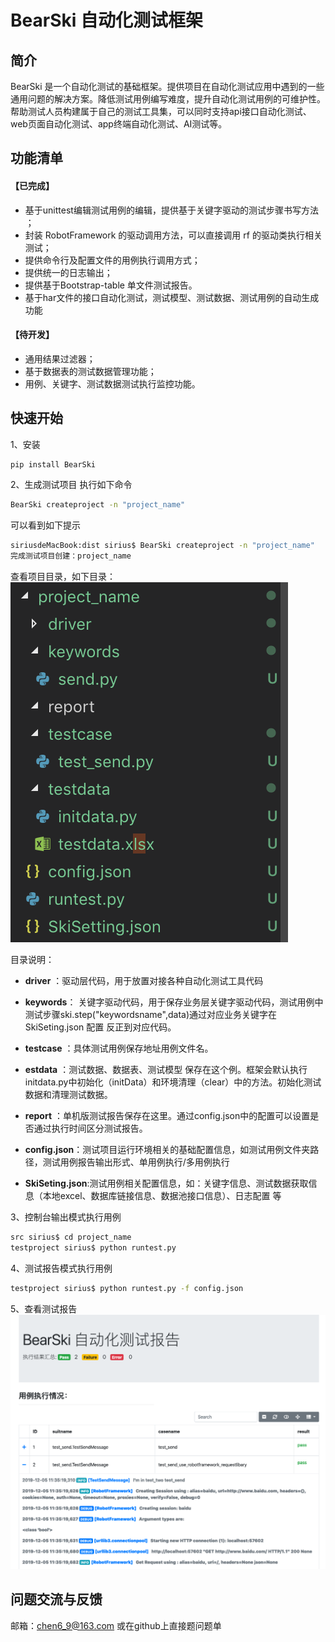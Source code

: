 # BearSki 自动化测试框架

## 简介
BearSki 是一个自动化测试的基础框架。提供项目在自动化测试应用中遇到的一些通用问题的解决方案。降低测试用例编写难度，提升自动化测试用例的可维护性。
帮助测试人员构建属于自己的测试工具集，可以同时支持api接口自动化测试、web页面自动化测试、app终端自动化测试、AI测试等。



## 功能清单
#### 【已完成】
* 基于unittest编辑测试用例的编辑，提供基于关键字驱动的测试步骤书写方法 ；
* 封装 RobotFramework 的驱动调用方法，可以直接调用 rf 的驱动类执行相关测试；
* 提供命令行及配置文件的用例执行调用方式；
* 提供统一的日志输出；
* 提供基于Bootstrap-table 单文件测试报告。
* 基于har文件的接口自动化测试，测试模型、测试数据、测试用例的自动生成功能
#### 【待开发】
* 通用结果过滤器；
* 基于数据表的测试数据管理功能；
* 用例、关键字、测试数据测试执行监控功能。
## 快速开始
1、安装
```bash
pip install BearSki
```
2、生成测试项目
执行如下命令
```bash
BearSki createproject -n "project_name"
```
可以看到如下提示
```bash
siriusdeMacBook:dist sirius$ BearSki createproject -n "project_name"
完成测试项目创建：project_name
```
查看项目目录，如下目录：
![](./img/2020-02-16-04-30-24.png)

目录说明：
* **driver** ：驱动层代码，用于放置对接各种自动化测试工具代码
* **keywords**： 关键字驱动代码，用于保存业务层关键字驱动代码，测试用例中测试步骤ski.step("keywordsname",data)通过对应业务关键字在 SkiSeting.json 配置 反正到对应代码。
* **testcase** ：具体测试用例保存地址用例文件名。
* **estdata** ：测试数据、数据表、测试模型 保存在这个例。框架会默认执行 initdata.py中初始化（initData）和环境清理（clear）中的方法。初始化测试数据和清理测试数据。
* **report** ：单机版测试报告保存在这里。通过config.json中的配置可以设置是否通过执行时间区分测试报告。

* **config.json**：测试项目运行环境相关的基础配置信息，如测试用例文件夹路径，测试用例报告输出形式、单用例执行/多用例执行
* **SkiSeting.json**:测试用例相关配置信息，如：关键字信息、测试数据获取信息（本地excel、数据库链接信息、数据池接口信息）、日志配置 等

3、控制台输出模式执行用例
```bash
src sirius$ cd project_name
testproject sirius$ python runtest.py 
```
4、测试报告模式执行用例
```bash
testproject sirius$ python runtest.py -f config.json
```

5、查看测试报告
![](./img/2019-12-05-12-11-34.png)

## 问题交流与反馈
邮箱：chen6_9@163.com 或在github上直接题问题单


